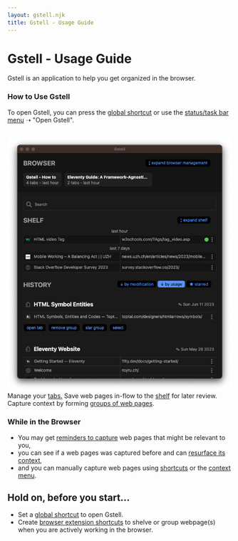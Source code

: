 ```yaml
---
layout: gstell.njk
title: Gstell - Usage Guide
---
```


# Gstell - Usage Guide

Gstell is an application to help you get organized in the browser.

### How to Use Gstell
To open Gstell, you can press the [global shortcut](howto/global-shortcut) or use the [status/task bar menu](howto/status-bar-menu) &#10141; "Open Gstell".
<br>
<br>

<div class="screenshot-wrapper">
  <img src="/public/img/howto/screenshot.png" alt="screenshot"/>
  <span class="browser">Manage your <a href="howto/browser-tab-management">tabs.</a></span>
  <span class="shelf">Save web pages in-flow to the <a href="howto/shelf">shelf</a> for later review.</span>
  <span class="history">Capture context by forming <a href="howto/history">groups of web pages</a>.</span>
</div>

### While in the Browser
- You may get [reminders to capture](howto/capture-popup) web pages that might be relevant to you,
- you can see if a web pages was captured before and can [resurface its context](howto/resurface-popup),
- and you can manually capture web pages using [shortcuts](howto/browser-extension-shortcuts) or the [context menu](howto/browser-extension-context-menu).


## Hold on, before you start...
- Set a [global shortcut](howto/global-shortcut) to open Gstell.
- Create [browser extension shortcuts](howto/browser-extension-shortcuts) to shelve or group webpage(s) when you are actively working in the browser.

<br>
<br>
<br>

<!-- ## After the Study
- taking your data with you -->